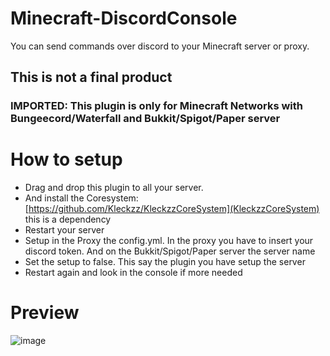 # Minecraft-DiscordConsole
You can send commands over discord to your Minecraft server or proxy.

## This is not a final product

### IMPORTED: This plugin is only for Minecraft Networks with Bungeecord/Waterfall and Bukkit/Spigot/Paper server

# How to setup
- Drag and drop this plugin to all your server. 
- And install the Coresystem: [https://github.com/Kleckzz/KleckzzCoreSystem](KleckzzCoreSystem)
this is a dependency
- Restart your server
- Setup in the Proxy the config.yml. In the proxy you have to insert your discord token. And on the Bukkit/Spigot/Paper server the server name
- Set the setup to false. This say the plugin you have setup the server
- Restart again and look in the console if more needed

# Preview
![image](https://cloud.rakutt.eu/s/TYJ9pZnNy5i3SXa/preview)
